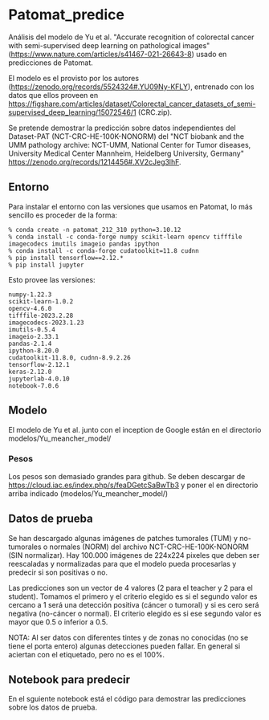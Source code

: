 # Patomat_predice
Análisis del modelo de Yu et al. "Accurate recognition of colorectal cancer with semi-supervised deep learning on pathological images"
(https://www.nature.com/articles/s41467-021-26643-8) usado en predicciones de Patomat.

El modelo es el provisto por los autores (https://zenodo.org/records/5524324#.YU09Ny-KFLY), entrenado con los datos que ellos proveen en 
https://figshare.com/articles/dataset/Colorectal_cancer_datasets_of_semi-supervised_deep_learning/15072546/1 (CRC.zip).

Se pretende demostrar la predicción sobre datos independientes del Dataset-PAT (NCT-CRC-HE-100K-NONORM) del "NCT biobank and the UMM pathology archive: NCT-UMM, National Center for Tumor diseases, University Medical Center Mannheim, Heidelberg University, Germany" https://zenodo.org/records/1214456#.XV2cJeg3lhF.

## Entorno
Para instalar el entorno con las versiones que usamos en Patomat, lo más sencillo es proceder de la forma:
```
% conda create -n patomat_212_310 python=3.10.12
% conda install -c conda-forge numpy scikit-learn opencv tifffile imagecodecs imutils imageio pandas ipython
% conda install -c conda-forge cudatoolkit=11.8 cudnn
% pip install tensorflow==2.12.*
% pip install jupyter
```
Esto provee las versiones:
```
numpy-1.22.3
scikit-learn-1.0.2
opencv-4.6.0
tifffile-2023.2.28
imagecodecs-2023.1.23
imutils-0.5.4
imageio-2.33.1
pandas-2.1.4
ipython-8.20.0
cudatoolkit-11.8.0, cudnn-8.9.2.26
tensorflow-2.12.1
keras-2.12.0 
jupyterlab-4.0.10
notebook-7.0.6 
```

## Modelo

El modelo de Yu et al. junto con el inception de Google están en el directorio modelos/Yu_meancher_model/

### Pesos

Los pesos son demasiado grandes para github. Se deben descargar de https://cloud.iac.es/index.php/s/feaDGetcSaBwTb3 y poner el en directorio arriba
indicado (modelos/Yu_meancher_model/)

## Datos de prueba

Se han descargado algunas imágenes de patches tumorales (TUM) y no-tumorales o normales (NORM) del archivo NCT-CRC-HE-100K-NONORM (SIN normalizar).
Hay 100.000 imágenes de 224x224 pixeles que deben ser reescaladas y normalizadas para que el modelo pueda procesarlas y predecir si son positivas o no.

Las predicciones son un vector de 4 valores (2 para el teacher y 2 para el student). Tomamos el primero y el criterio elegido es si el segundo valor es cercano a 1 será 
una detección positiva (cáncer o tumoral) y si es cero será negativa (no-cáncer o normal). El criterio elegido es si ese segundo valor es mayor que 0.5 o inferior a 0.5.

NOTA: Al ser datos con diferentes tintes y de zonas no conocidas (no se tiene el porta entero) algunas detecciones pueden fallar. En general si aciertan con el etiquetado, pero no es el 100%.

## Notebook para predecir

En el sguiente notebook está el código para demostrar las predicciones sobre los datos de prueba.

 

